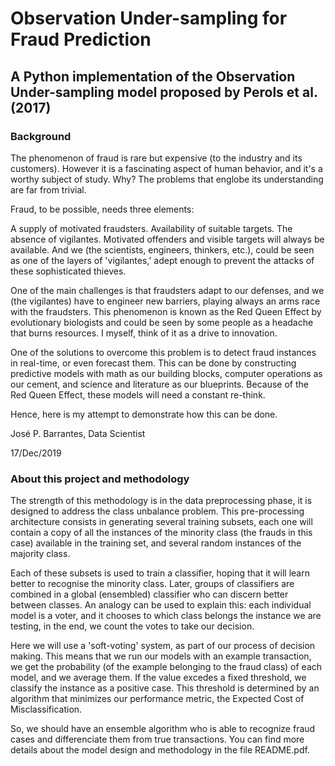 # Observation Under-sampling for Fraud Prediction
## A Python implementation of the Observation Under-sampling model proposed by Perols et al. (2017)

### Background
The phenomenon of fraud is rare but expensive (to the industry and its customers). However it is a fascinating aspect of human behavior, and it's a worthy subject of study. Why? The problems that englobe its understanding are far from trivial.

Fraud, to be possible, needs three elements:

A supply of motivated fraudsters.
Availability of suitable targets.
The absence of vigilantes.
Motivated offenders and visible targets will always be available. And we (the scientists, engineers, thinkers, etc.), could be seen as one of the layers of 'vigilantes,' adept enough to prevent the attacks of these sophisticated thieves.

One of the main challenges is that fraudsters adapt to our defenses, and we (the vigilantes) have to engineer new barriers, playing always an arms race with the fraudsters. This phenomenon is known as the Red Queen Effect by evolutionary biologists and could be seen by some people as a headache that burns resources. I myself, think of it as a drive to innovation.

One of the solutions to overcome this problem is to detect fraud instances in real-time, or even forecast them. This can be done by constructing predictive models with math as our building blocks, computer operations as our cement, and science and literature as our blueprints. Because of the Red Queen Effect, these models will need a constant re-think.

Hence, here is my attempt to demonstrate how this can be done.

José P. Barrantes,
Data Scientist

17/Dec/2019


### About this project and methodology
The strength of this methodology is in the data preprocessing phase, it is designed to address the class unbalance problem. This pre-processing architecture consists in generating several training subsets, each one will contain a copy of all the instances of the minority class (the frauds in this case) available in the training set, and several random instances of the majority class.

Each of these subsets is used to train a classifier, hoping that it will learn better to recognise the minority class. Later, groups of classifiers are combined in a global (ensembled) classifier who can discern better between classes. An analogy can be used to explain this: each individual model is a voter, and it chooses to which class belongs the instance we are testing, in the end, we count the votes to take our decision.

Here we will use a 'soft-voting' system, as part of our process of decision making. This means that we run our models with an example transaction, we get the probability (of the example belonging to the fraud class) of each model, and we average them. If the value excedes a fixed threshold, we classify the instance as a positive case. This threshold is determined by an algorithm that minimizes our performance metric, the Expected Cost of Misclassification.

So, we should have an ensemble algorithm who is able to recognize fraud cases and differenciate them from true transactions. You can find more details about the model design and methodology in the file README.pdf.
